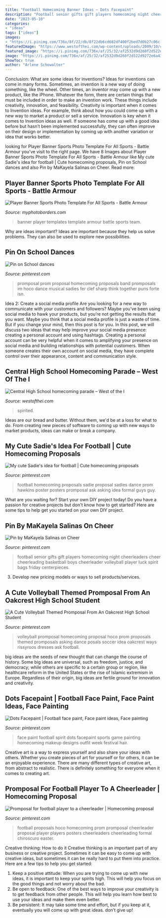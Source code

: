 ```yaml
---
title: "Football Homecoming Banner Ideas ~ Dots Facepaint"
description: "Football senior gifts gift players homecoming night cheerleaders cheer cheerleading basketball boys cheerleader volleyball player luck spirit bags friday centerpieces"
date: "2023-05-10"
categories:
- "ideas"
tags: ["ideas"]
images:
- "https://i.pinimg.com/736x/8f/22/db/8f22db6cd682df400f2bed7d0b27c06c--sadies-football-proposal-promposal-football.jpg"
featuredImage: "https://www.westofthei.com/wp-content/uploads/2009/10/cross-1024x680.jpg"
featured_image: "https://i.pinimg.com/736x/af/25/32/af2532d9d260f2d522d9272e6a43b5e9--musical-promposal-ideas-promposal-music.jpg"
image: "https://i.pinimg.com/736x/af/25/32/af2532d9d260f2d522d9272e6a43b5e9--musical-promposal-ideas-promposal-music.jpg"
ShowToc: true
author: "Arlene Schowalter"
---
```



Conclusion: What are some ideas for inventions?
Ideas for inventions can come in many forms. Sometimes, an invention is a new way of doing something, like the wheel. Other times, an inventor may come up with a new product, like the iPhone. Whatever the form, there are certain things that must be included in order to make an invention work. These things include creativity, innovation, and feasibility. 
Creativity is important when it comes to Invention ideas. For example, think about how you could come up with a new way to market a product or sell a service. Innovation is key when it comes to Invention ideas as well. If someone has come up with a good idea before but hasn’t been implemented successfully, they can often improve on their design or implementation by coming up with another variation or idea that works better.

	

		
looking for Player Banner Sports Photo Template For All Sports - Battle Armour you've visit to the right page. We have 8 Images about Player Banner Sports Photo Template For All Sports - Battle Armour like My cute Sadie&#039;s idea for football | Cute homecoming proposals, Pin on School dances and also Pin by MaKayela Salinas on Cheer. Read more:
		
    
## Player Banner Sports Photo Template For All Sports - Battle Armour

<img loading=lazy src="https://cdn3.bigcommerce.com/s-jdhnct1/products/229/images/745/battle_armour_48x72_banner__24849.1446754603.500.625.jpg?c=2" onerror="this.onerror=null;this.src='https://tse4.mm.bing.net/th?id=OIP.Mg8tddBCKqgkD3_NE4N3HAAAAA&amp;pid=15.1';" alt="Player Banner Sports Photo Template For All Sports - Battle Armour">

_Source: myphotoborders.com_

>banner player templates template armour battle sports team. 

	

Why are ideas important?
Ideas are important because they help us solve problems. They can also be used to explore new possibilities.

    
## Pin On School Dances

<img loading=lazy src="https://i.pinimg.com/736x/af/25/32/af2532d9d260f2d522d9272e6a43b5e9--musical-promposal-ideas-promposal-music.jpg" onerror="this.onerror=null;this.src='https://tse3.mm.bing.net/th?id=OIP.Zk6jM0qsexI_flynfV_ZOwHaJ3&amp;pid=15.1';" alt="Pin on School dances">

_Source: pinterest.com_

>promposal prom proposal homecoming proposals band promposals im hoco dance musical sadies fer clef sharp think together puns forte isn. 

	

Idea 2: Create a social media profile
Are you looking for a new way to communicate with your customers and followers? Maybe you’ve been using social media to hawk your products, but you’re not getting the results that you want. Maybe you think that a social media profile is just a waste of time. But if you change your mind, then this post is for you. In this post, we will discuss two ideas that may help improve your social media presence: creating a personal account and using hashtags.
Creating a personal account can be very helpful when it comes to amplifying your presence on social media and building relationships with potential customers. When someone creates their own account on social media, they have complete control over their appearance, content and communication style.

    
## Central High School Homecoming Parade – West Of The I

<img loading=lazy src="https://www.westofthei.com/wp-content/uploads/2009/10/cross-1024x680.jpg" onerror="this.onerror=null;this.src='https://tse2.mm.bing.net/th?id=OIP.azlvvZnTH6zRJDgch2W1cAHaE6&amp;pid=15.1';" alt="Central High School homecoming parade – West of the I">

_Source: westofthei.com_

>spirited. 

	

Ideas are our bread and butter. Without them, we'd be at a loss for what to do. From creating new pieces of software to coming up with new ways to market products, ideas can make or break a company.

    
## My Cute Sadie&#039;s Idea For Football | Cute Homecoming Proposals

<img loading=lazy src="https://i.pinimg.com/736x/8f/22/db/8f22db6cd682df400f2bed7d0b27c06c--sadies-football-proposal-promposal-football.jpg" onerror="this.onerror=null;this.src='https://tse1.mm.bing.net/th?id=OIP.2sn8EAK3WMfE0StUdJhM0QHaFj&amp;pid=15.1';" alt="My cute Sadie&#039;s idea for football | Cute homecoming proposals">

_Source: pinterest.com_

>football homecoming proposals sadie proposal sadies dance prom hawkins poster posters promposal ask asking idea formal guys guy. 

	

What are you waiting for? Start your own DIY project today!
Do you have a passion for creative projects but don't know how to get started? Here are some tips to help get you started on your own DIY project.

    
## Pin By MaKayela Salinas On Cheer

<img loading=lazy src="https://i.pinimg.com/736x/f8/51/3e/f8513eb8d0c0c82afdc74e214239ccee--senior-night-football-gifts-football-homecoming.jpg" onerror="this.onerror=null;this.src='https://tse1.mm.bing.net/th?id=OIP.LHgiWj94OrjfE5LiSggIXAHaJ6&amp;pid=15.1';" alt="Pin by MaKayela Salinas on Cheer">

_Source: pinterest.com_

>football senior gifts gift players homecoming night cheerleaders cheer cheerleading basketball boys cheerleader volleyball player luck spirit bags friday centerpieces. 

	

3. Develop new pricing models or ways to sell products/services.

    
## A Cute Volleyball Themed Promposal From An Oakcrest High School Student

<img loading=lazy src="https://i.pinimg.com/736x/40/74/e7/4074e77555ac828ec31d8e53bd0955ac--homecoming-proposal-homecoming-ideas-asking.jpg" onerror="this.onerror=null;this.src='https://tse1.mm.bing.net/th?id=OIP.vPo_PqeTExEpzWitqefXKwHaJ4&amp;pid=15.1';" alt="A Cute Volleyball Themed Promposal From An Oakcrest High School Student">

_Source: pinterest.com_

>volleyball promposal homecoming proposal hoco prom proposals themed promposals asking dance posals soccer idea oakcrest ways rissyroos dresses ask football. 

	

big ideas are the seeds of new thought that can change the course of history. Some big ideas are universal, such as freedom, justice, and democracy; while others are specific to a certain group or region, like healthcare reform in the United States or the rise of Islamic extremism in Europe. Regardless of their origin, big ideas are fertile ground for innovation and creativity.

    
## Dots Facepaint | Football Face Paint, Face Paint Ideas, Face Painting

<img loading=lazy src="https://i.pinimg.com/736x/1b/9a/ed/1b9aed9e407b8167d8c59531670863d2--football-face-paint-facepaint-ideas.jpg" onerror="this.onerror=null;this.src='https://tse1.mm.bing.net/th?id=OIP.4PUErNXBHT_tQR-JqstilAHaNJ&amp;pid=15.1';" alt="Dots Facepaint | Football face paint, Face paint ideas, Face painting">

_Source: pinterest.com_

>face paint football spirit dots facepaint sports game painting homecoming makeup designs outfit week festival hair. 

	

Creative art is a way to express yourself and also share your ideas with others. Whether you create pieces of art for yourself or for others, it can be an enjoyable experience. There are many different types of creative art, from abstract to realistic. There is definitely something for everyone when it comes to creating art.

    
## Promposal For Football Player To A Cheerleader | Homecoming Proposal

<img loading=lazy src="https://i.pinimg.com/736x/d1/91/fa/d191fad440db65db2894e84165d67494--senior-pics-football-players.jpg" onerror="this.onerror=null;this.src='https://tse3.mm.bing.net/th?id=OIP.jaeGuhZvoiq24X-p9zr6rwHaJ4&amp;pid=15.1';" alt="Promposal for football player to a cheerleader | Homecoming proposal">

_Source: pinterest.com_

>football proposals hoco homecoming prom promposal cheerleader proposal player players posters cheerleaders cheerleading formal chiroscuro easter. 

	

Creative thinking: How to do it
Creative thinking is an important part of any business or creative project. Sometimes it can be easy to come up with creative ideas, but sometimes it can be really hard to put them into practice. Here are a few tips to help you get started: 
1. Keep a positive attitude: When you are trying to come up with new ideas, it is important to keep your spirits high. This will help you focus on the good things and not worry about the bad. 
2. Be open to feedback: One of the best ways to improve your creativity is to get feedback from other people. This will help you learn how best to use your ideas and make them even better. 
3. Be persistent: It may take some time and effort, but if you keep at it, eventually you will come up with great ideas. don’t give up!

